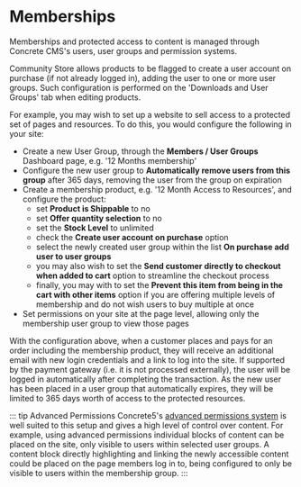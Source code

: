 # Memberships

Memberships and protected access to content is managed through Concrete CMS's users, user groups and permission systems.

Community Store allows products to be flagged to create a user account on purchase (if not already logged in), adding the user to one or more user groups.
Such configuration is performed on the 'Downloads and User Groups' tab when editing products.

For example, you may wish to set up a website to sell access to a protected set of pages and resources. To do this, you would configure the following in your site:

- Create a new User Group, through the **Members / User Groups** Dashboard page, e.g. '12 Months membership'
- Configure the new user group to **Automatically remove users from this group** after 365 days, removing the user from the group on expiration
- Create a membership product, e.g. '12 Month Access to Resources', and configure the product: 
    - set **Product is Shippable** to no
    - set **Offer quantity selection** to no
    - set the **Stock Level** to unlimited
    - check the **Create user account on purchase** option
    - select the newly created user group within the list **On purchase add user to user groups**
    - you may also wish to set the **Send customer directly to checkout when added to cart** option to streamline the checkout process
    - finally, you may with to set the **Prevent this item from being in the cart with other items** option if you are offering multiple levels of membership and do not wish users to buy multiple at once
- Set permissions on your site at the page level, allowing only the membership user group to view those pages

With the configuration above, when a customer places and pays for an order including the membership product, they will receive an additional email with new login credentials and a link to log into the site.
If supported by the payment gateway (i.e. it is not processed externally), the user will be logged in automatically after completing the transaction.
As the new user has been placed in a user group that automatically expires, they will be limited to 365 days worth of access to the protected resources.

::: tip Advanced Permissions
Concrete5's [advanced permissions system](https://documentation.concretecms.org/user-guide/editors-reference/dashboard/system-and-maintenance/permissions-and-access/advanced-permissions) is well suited to this setup and gives a high level of control over content.
For example, using advanced permissions individual blocks of content can be placed on the site, only visible to users within selected user groups.
A content block directly highlighting and linking the newly accessible content could be placed on the page members log in to, being configured to only be visible to users within the membership group.
:::


       
    
